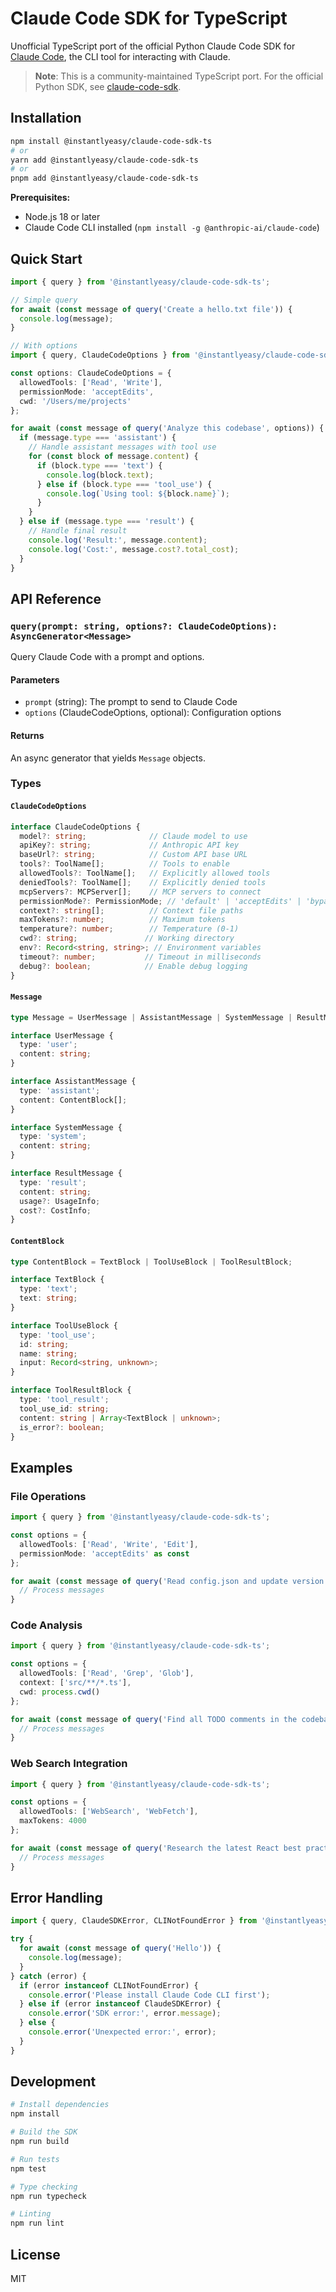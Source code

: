 # Claude Code SDK for TypeScript

Unofficial TypeScript port of the official Python Claude Code SDK for [Claude Code](https://github.com/anthropics/claude-code), the CLI tool for interacting with Claude.

> **Note**: This is a community-maintained TypeScript port. For the official Python SDK, see [claude-code-sdk](https://github.com/anthropics/claude-code-sdk).

## Installation

```bash
npm install @instantlyeasy/claude-code-sdk-ts
# or
yarn add @instantlyeasy/claude-code-sdk-ts
# or
pnpm add @instantlyeasy/claude-code-sdk-ts
```

**Prerequisites:**
- Node.js 18 or later
- Claude Code CLI installed (`npm install -g @anthropic-ai/claude-code`)

## Quick Start

```typescript
import { query } from '@instantlyeasy/claude-code-sdk-ts';

// Simple query
for await (const message of query('Create a hello.txt file')) {
  console.log(message);
}

// With options
import { query, ClaudeCodeOptions } from '@instantlyeasy/claude-code-sdk-ts';

const options: ClaudeCodeOptions = {
  allowedTools: ['Read', 'Write'],
  permissionMode: 'acceptEdits',
  cwd: '/Users/me/projects'
};

for await (const message of query('Analyze this codebase', options)) {
  if (message.type === 'assistant') {
    // Handle assistant messages with tool use
    for (const block of message.content) {
      if (block.type === 'text') {
        console.log(block.text);
      } else if (block.type === 'tool_use') {
        console.log(`Using tool: ${block.name}`);
      }
    }
  } else if (message.type === 'result') {
    // Handle final result
    console.log('Result:', message.content);
    console.log('Cost:', message.cost?.total_cost);
  }
}
```

## API Reference

### `query(prompt: string, options?: ClaudeCodeOptions): AsyncGenerator<Message>`

Query Claude Code with a prompt and options.

#### Parameters

- `prompt` (string): The prompt to send to Claude Code
- `options` (ClaudeCodeOptions, optional): Configuration options

#### Returns

An async generator that yields `Message` objects.

### Types

#### `ClaudeCodeOptions`

```typescript
interface ClaudeCodeOptions {
  model?: string;              // Claude model to use
  apiKey?: string;             // Anthropic API key
  baseUrl?: string;            // Custom API base URL
  tools?: ToolName[];          // Tools to enable
  allowedTools?: ToolName[];   // Explicitly allowed tools
  deniedTools?: ToolName[];    // Explicitly denied tools
  mcpServers?: MCPServer[];    // MCP servers to connect
  permissionMode?: PermissionMode; // 'default' | 'acceptEdits' | 'bypassPermissions'
  context?: string[];          // Context file paths
  maxTokens?: number;          // Maximum tokens
  temperature?: number;        // Temperature (0-1)
  cwd?: string;               // Working directory
  env?: Record<string, string>; // Environment variables
  timeout?: number;           // Timeout in milliseconds
  debug?: boolean;            // Enable debug logging
}
```

#### `Message`

```typescript
type Message = UserMessage | AssistantMessage | SystemMessage | ResultMessage;

interface UserMessage {
  type: 'user';
  content: string;
}

interface AssistantMessage {
  type: 'assistant';
  content: ContentBlock[];
}

interface SystemMessage {
  type: 'system';
  content: string;
}

interface ResultMessage {
  type: 'result';
  content: string;
  usage?: UsageInfo;
  cost?: CostInfo;
}
```

#### `ContentBlock`

```typescript
type ContentBlock = TextBlock | ToolUseBlock | ToolResultBlock;

interface TextBlock {
  type: 'text';
  text: string;
}

interface ToolUseBlock {
  type: 'tool_use';
  id: string;
  name: string;
  input: Record<string, unknown>;
}

interface ToolResultBlock {
  type: 'tool_result';
  tool_use_id: string;
  content: string | Array<TextBlock | unknown>;
  is_error?: boolean;
}
```

## Examples

### File Operations

```typescript
import { query } from '@instantlyeasy/claude-code-sdk-ts';

const options = {
  allowedTools: ['Read', 'Write', 'Edit'],
  permissionMode: 'acceptEdits' as const
};

for await (const message of query('Read config.json and update version to 2.0', options)) {
  // Process messages
}
```

### Code Analysis

```typescript
import { query } from '@instantlyeasy/claude-code-sdk-ts';

const options = {
  allowedTools: ['Read', 'Grep', 'Glob'],
  context: ['src/**/*.ts'],
  cwd: process.cwd()
};

for await (const message of query('Find all TODO comments in the codebase', options)) {
  // Process messages
}
```

### Web Search Integration

```typescript
import { query } from '@instantlyeasy/claude-code-sdk-ts';

const options = {
  allowedTools: ['WebSearch', 'WebFetch'],
  maxTokens: 4000
};

for await (const message of query('Research the latest React best practices', options)) {
  // Process messages
}
```

## Error Handling

```typescript
import { query, ClaudeSDKError, CLINotFoundError } from '@instantlyeasy/claude-code-sdk-ts';

try {
  for await (const message of query('Hello')) {
    console.log(message);
  }
} catch (error) {
  if (error instanceof CLINotFoundError) {
    console.error('Please install Claude Code CLI first');
  } else if (error instanceof ClaudeSDKError) {
    console.error('SDK error:', error.message);
  } else {
    console.error('Unexpected error:', error);
  }
}
```

## Development

```bash
# Install dependencies
npm install

# Build the SDK
npm run build

# Run tests
npm test

# Type checking
npm run typecheck

# Linting
npm run lint
```

## License

MIT